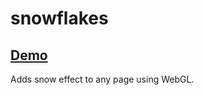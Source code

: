 # snowflakes

## [Demo](https://codepen.io/mkalygin/full/ZEpveZp)

Adds snow effect to any page using WebGL.
